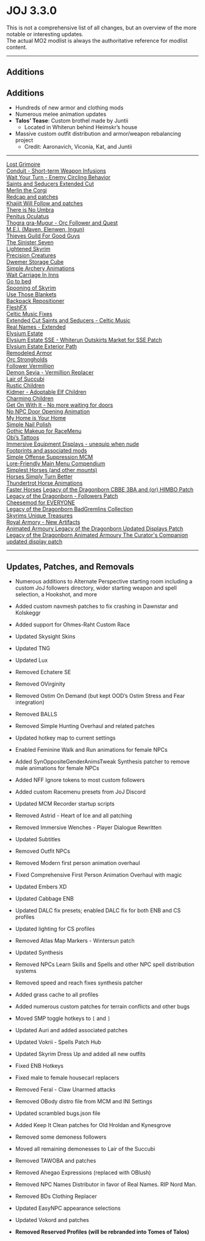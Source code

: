 # JOJ 3.3.0

This is not a comprehensive list of all changes, but an overview of the more notable or interesting updates.  
The actual MO2 modlist is always the authoritative reference for modlist content.

---

## Additions

## Additions

- Hundreds of new armor and clothing mods  
- Numerous melee animation updates  
- **Talos’ Tease**: Custom brothel made by Juntii  
  - Located in Whiterun behind Heimskr’s house  
- Massive custom outfit distribution and armor/weapon rebalancing project  
  - Credit: Aaronavich, Viconia, Kat, and Juntii  

---

[Lost Grimoire](https://www.nexusmods.com/skyrimspecialedition/mods/4455)  
[Conduit - Short-term Weapon Infusions](https://www.nexusmods.com/skyrimspecialedition/mods/58023)  
[Wait Your Turn - Enemy Circling Behavior](https://www.nexusmods.com/skyrimspecialedition/mods/65091)  
[Saints and Seducers Extended Cut](https://www.nexusmods.com/skyrimspecialedition/mods/72772)  
[Merlin the Corgi](https://www.nexusmods.com/skyrimspecialedition/mods/56433)  
[Redcap and patches](https://www.nexusmods.com/skyrimspecialedition/mods/73441)  
[Khajiit Will Follow and patches](https://www.nexusmods.com/skyrimspecialedition/mods/2227)  
[There is No Umbra](https://www.nexusmods.com/skyrimspecialedition/mods/89089)  
[Penitus Oculatus](https://www.nexusmods.com/skyrimspecialedition/mods/21061)  
[Thogra gra-Mugur - Orc Follower and Quest](https://www.nexusmods.com/skyrimspecialedition/mods/120007)  
[M.E.I. (Maven, Elenwen, Ingun)](https://www.nexusmods.com/skyrimspecialedition/mods/61034)  
[Thieves Guild For Good Guys](https://www.nexusmods.com/skyrimspecialedition/mods/10745)  
[The Sinister Seven](https://www.nexusmods.com/skyrimspecialedition/mods/19178)  
[Lightened Skyrim](https://www.nexusmods.com/skyrimspecialedition/mods/111475)  
[Precision Creatures](https://www.nexusmods.com/skyrimspecialedition/mods/74887)  
[Dwemer Storage Cube](https://www.nexusmods.com/skyrimspecialedition/mods/475)  
[Simple Archery Animations](https://www.nexusmods.com/skyrimspecialedition/mods/153153)  
[Wait Carriage In Inns](https://www.nexusmods.com/skyrimspecialedition/mods/83044)  
[Go to bed](https://www.nexusmods.com/skyrimspecialedition/mods/4224)  
[Spooning of Skyrim](https://www.nexusmods.com/skyrimspecialedition/mods/153263)  
[Use Those Blankets](https://www.nexusmods.com/skyrimspecialedition/mods/75481)  
[Backpack Repositioner](https://www.nexusmods.com/skyrimspecialedition/mods/100113)  
[FleshFX](https://www.nexusmods.com/skyrimspecialedition/mods/27456)  
[Celtic Music Fixes](https://www.nexusmods.com/skyrimspecialedition/mods/66141)  
[Extended Cut Saints and Seducers - Celtic Music](https://www.nexusmods.com/skyrimspecialedition/mods/78910)  
[Real Names - Extended](https://www.nexusmods.com/skyrimspecialedition/mods/77038)  
[Elysium Estate](https://www.nexusmods.com/skyrimspecialedition/mods/4119)  
[Elysium Estate SSE - Whiterun Outskirts Market for SSE Patch](https://www.nexusmods.com/skyrimspecialedition/mods/57858)  
[Elysium Estate Exterior Path](https://www.nexusmods.com/skyrimspecialedition/mods/114049)  
[Remodeled Armor](https://www.nexusmods.com/skyrimspecialedition/mods/22168)  
[Orc Strongholds](https://www.nexusmods.com/skyrimspecialedition/mods/150246)  
[Follower Vermillion](https://www.nexusmods.com/skyrimspecialedition/mods/96414)  
[Demon Sevia - Vermillion Replacer](https://www.nexusmods.com/skyrimspecialedition/mods/143914)  
[Lair of Succubi](https://www.nexusmods.com/skyrimspecialedition/mods/83503)  
[Rustic Children](https://www.nexusmods.com/skyrim/mods/63353)  
[Kidmer - Adoptable Elf Children](https://www.nexusmods.com/skyrimspecialedition/mods/949)  
[Charming Children](https://www.nexusmods.com/skyrimspecialedition/mods/123245)  
[Get On With It - No more waiting for doors](https://www.nexusmods.com/skyrimspecialedition/mods/1125)  
[No NPC Door Opening Animation](https://www.nexusmods.com/skyrimspecialedition/mods/93578)  
[My Home is Your Home](https://www.nexusmods.com/skyrimspecialedition/mods/20227)  
[Simple Nail Polish](https://www.nexusmods.com/skyrimspecialedition/mods/108077)  
[Gothic Makeup for RaceMenu](https://www.nexusmods.com/skyrimspecialedition/mods/49901)  
[Obi’s Tattoos](https://www.nexusmods.com/skyrimspecialedition/mods/105109)  
[Immersive Equipment Displays - unequip when nude](https://www.nexusmods.com/skyrimspecialedition/mods/71625)  
[Footprints and associated mods](https://www.nexusmods.com/skyrimspecialedition/mods/3808)  
[Simple Offense Suppression MCM](https://www.nexusmods.com/skyrimspecialedition/mods/41774)  
[Lore-Friendly Main Menu Compendium](https://www.nexusmods.com/skyrimspecialedition/mods/150450)  
[Simplest Horses (and other mounts)](https://www.nexusmods.com/skyrimspecialedition/mods/54225)  
[Horses Simply Turn Better](https://www.nexusmods.com/skyrimspecialedition/mods/57790)  
[Thundertrot Horse Animations](https://www.nexusmods.com/skyrimspecialedition/mods/140941)  
[Faster Horses](https://www.nexusmods.com/skyrimspecialedition/mods/2003)
[Legacy of the Dragonborn CBBE 3BA and (or) HIMBO Patch](https://www.nexusmods.com/skyrimspecialedition/mods/106317)
[Legacy of the Dragonborn - Followers Patch ](https://www.nexusmods.com/skyrimspecialedition/mods/40816)  
[Cheesemod for EVERYONE](https://www.nexusmods.com/skyrimspecialedition/mods/36506)  
[Legacy of the Dragonborn BadGremlins Collection](https://www.nexusmods.com/skyrimspecialedition/mods/15092)  
[Skyrims Unique Treasures](https://www.nexusmods.com/skyrimspecialedition/mods/5261)  
[Royal Armory - New Artifacts](https://www.nexusmods.com/skyrimspecialedition/mods/6994)  
[Animated Armoury Legacy of the Dragonborn Updated Displays Patch](https://www.nexusmods.com/skyrimspecialedition/mods/134438)  
[Legacy of the Dragonborn Animated Armoury The Curator's Companion updated display patch](https://www.nexusmods.com/skyrimspecialedition/mods/72082)

---

## Updates, Patches, and Removals

- Numerous additions to Alternate Perspective starting room including a custom JoJ followers directory, wider starting weapon and spell selection, a Hookshot, and more  
- Added custom navmesh patches to fix crashing in Dawnstar and Kolskeggr  
- Added support for Ohmes-Raht Custom Race  
- Updated Skysight Skins  
- Updated TNG  
- Updated Lux  
- Removed Echatere SE  
- Removed OVirginity  
- Removed Ostim On Demand (but kept OOD’s Ostim Stress and Fear integration)  
- Removed BALLS  
- Removed Simple Hunting Overhaul and related patches  
- Updated hotkey map to current settings  
- Enabled Feminine Walk and Run animations for female NPCs  
- Added SynOppositeGenderAnimsTweak Synthesis patcher to remove male animations for female NPCs  
- Added NFF Ignore tokens to most custom followers  
- Added custom Racemenu presets from JoJ Discord  
- Updated MCM Recorder startup scripts  
- Removed Astrid - Heart of Ice and all patching  
- Removed Immersive Wenches - Player Dialogue Rewritten  
- Updated Subtitles  
- Removed Outfit NPCs  
- Removed Modern first person animation overhaul  
- Fixed Comprehensive First Person Animation Overhaul with magic  
- Updated Embers XD  
- Updated Cabbage ENB  
- Updated DALC fix presets; enabled DALC fix for both ENB and CS profiles  
- Updated lighting for CS profiles  
- Removed Atlas Map Markers - Wintersun patch  
- Updated Synthesis  
- Removed NPCs Learn Skills and Spells and other NPC spell distribution systems  
- Removed speed and reach fixes synthesis patcher  
- Added grass cache to all profiles  
- Added numerous custom patches for terrain conflicts and other bugs  
- Moved SMP toggle hotkeys to `[` and `]`  
- Updated Auri and added associated patches  
- Updated Vokrii - Spells Patch Hub  
- Updated Skyrim Dress Up and added all new outfits  
- Fixed ENB Hotkeys  
- Fixed male to female housecarl replacers  
- Removed Feral - Claw Unarmed attacks  
- Removed OBody distro file from MCM and INI Settings  
- Updated scrambled bugs.json file  
- Added Keep It Clean patches for Old Hroldan and Kynesgrove  
- Removed some demoness followers  
- Moved all remaining demonesses to Lair of the Succubi  
- Removed TAWOBA and patches  
- Removed Ahegao Expressions (replaced with OBlush)  
- Removed NPC Names Distributor in favor of Real Names. RIP Nord Man.  
- Removed BDs Clothing Replacer  
- Updated EasyNPC appearance selections  
- Updated Vokord and patches  

- **Removed Reserved Profiles (will be rebranded into Tomes of Talos)**  

